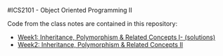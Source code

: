 #ICS2101 - Object Oriented Programming II

Code from the class notes are contained in this repository:

* [Week1: Inheritance, Polymorphism & Related Concepts I](https://github.com/anyamu/ics2101/tree/master/week1)[- (solutions)](https://github.com/anyamu/ics2101/tree/master/week1/sol)
* [Week2: Inheritance, Polymorphism & Related Concepts II](https://github.com/anyamu/ics2101/tree/master/week2)
